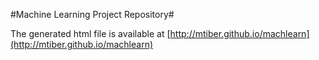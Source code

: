 #Machine Learning Project Repository#

The generated html file is available at [http://mtiber.github.io/machlearn](http://mtiber.github.io/machlearn)
